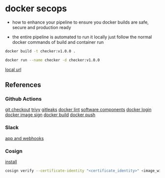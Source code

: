 # docker secops

- how to enhance your pipeline to ensure you docker builds are safe, secure and production ready

- the entire pipeline is automated to run it locally just follow the normal docker commands of build and container run

```bash
docker build -t checker:v1.0.0 .
```

```bash
docker run --name checker -d checker:v1.0.0
```

[local url](http://localhost:4000/latest-launch)

## References

### Github Actions

[git checkout](https://github.com/actions/checkout)
[trivy](https://github.com/aquasecurity/trivy-action)
[gitleaks](https://github.com/gitleaks/gitleaks-action)
[docker lint](https://github.com/hadolint/hadolint-action)
[software components](https://github.com/anchore/sbom-action)
[docker login](https://github.com/docker/login-action)
[docker image sign](https://github.com/sigstore/cosign-installer)
[docker build](https://docs.docker.com/reference/cli/docker/buildx/build/)
[docker push](https://docs.docker.com/reference/cli/docker/image/push/)

### Slack

[app and webhooks](https://api.slack.com/quickstart)

### Cosign

[install](https://docs.sigstore.dev/cosign/system_config/installation/)

```bash
cosign verify --certificate-identity "<certificate_identity>" <image_with_tag> --certificate-oidc-issuer-regexp "<issuer>"
```
